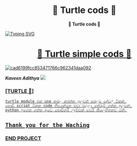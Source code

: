 <h1 align="center"><b> 🐢 Turtle cods 🐢 </b></h1>

<p align="center"><b> 🐢 Turtle cods 🐢 </b></h1>

<a href="https://github.com/vihanga20/turtle"><img src="https://readme-typing-svg.demolab.com?font=Fira+Code&size=37&duration=3000&pause=2000&color=ABF700&center=true&vCenter=true&width=435&lines=TRY+THIS+CODES" alt="Typing SVG" /></a>

<a href="https://github.com/search?q=extension%3Amd+%22https+readme+typing+svg%22&type=Code" alt="Contact" title="Repo users">
    
<h1 align="center"><b> 🐢 Turtle simple cods 🐢 </b></h1>
<a href="https://Wa.me/+94702256963">
    <img src="https://em-content.zobj.net/source/skype/289/turtle_1f422.png" alt="cad6199fcc853471766c962341daa092" border="0"></a>
    
 ***Kaveen Adithya***
<a href="https://Wa.me/+94728858672">
    <img src="https://img.shields.io/badge/Contact-Owner-green?style=plastic&logo=appveyor">
        
### [TURTLE 🐢]
```
turtle module එක use කරල කරන්න පුලුවන් සරලම දේවල් ටිකක්.
පොඩි script ටිකක code තියෙන්නෙ එවා බලලා තේරුම් ගන්න පුලුවන්.
python ඉගෙන ගන්න අයට පොඩිහරි උදව්වක් වෙයි කියලහිතනව මන්.
```

<p align="center">

## `Thank you for the Waching`

### END PROJECT
